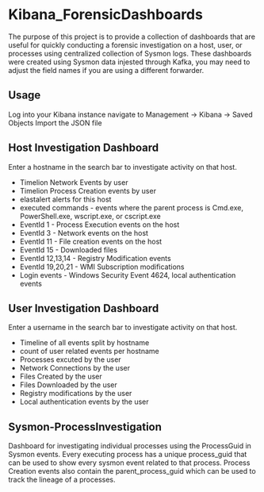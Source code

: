 # Kibana_ForensicDashboards
The purpose of this project is to provide a collection of dashboards that are useful for quickly conducting a forensic investigation on a host, user, or processes using centralized collection of Sysmon logs. These dashboards were created using Sysmon data injested through Kafka, you may need to adjust the field names if you are using a different forwarder.

## Usage
Log into your Kibana instance navigate to Management -> Kibana -> Saved Objects
Import the JSON file

## Host Investigation Dashboard
Enter a hostname in the search bar to investigate activity on that host.
* Timelion Network Events by user 
* Timelion Process Creation events by user 
* elastalert alerts for this host
* executed commands - events where the parent process is Cmd.exe, PowerShell.exe, wscript.exe, or cscript.exe
* EventId 1 - Process Execution events on the host
* EventId 3 - Network events on the host
* EventId 11 - File creation events on the host
* EventId 15 - Downloaded files
* EventId 12,13,14 - Registry Modification events
* EventId 19,20,21 - WMI Subscription modifications
* Login events - Windows Security Event 4624, local authentication events

## User Investigation Dashboard
Enter a username in the search bar to investigate activity on that host.
* Timeline of all events split by hostname
* count of user related events per hostname
* Processes excuted by the user
* Network Connections by the user
* Files Created by the user
* Files Downloaded by the user
* Registry modifications by the user
* Local authentication events by the user

## Sysmon-ProcessInvestigation
Dashboard for investigating individual processes using the ProcessGuid in Sysmon events. Every executing process has a unique process_guid that can be used to show every sysmon event related to that process. Process Creation events also contain the parent_process_guid which can be used to track the lineage of a processes.
